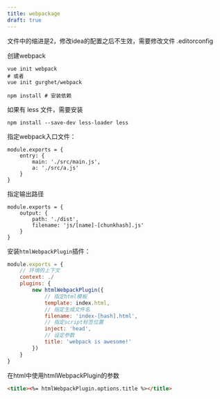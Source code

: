 ```yaml
---
title: webpackage
draft: true
---
```


文件中的缩进是2，修改idea的配置之后不生效，需要修改文件 .editorconfig

创建webpack
```
vue init webpack  
# 或者
vue init gurghet/webpack

npm install # 安装依赖
```

如果有 less 文件，需要安装
```
npm install --save-dev less-loader less
```
指定webpack入口文件：
```
module.exports = {
	entry: {
		main: './src/main.js',
		a: './src/a.js'
	}
}

```

指定输出路径
```
module.exports = {
	output: {
		path: './dist',
		filename: 'js/[name]-[chunkhash].js'
	}
}
```

安装`htmlWebpackPlugin`插件：
```javascript
module.exports = {
    // 环境的上下文
	context: ./ 
	plugins: {
		new htmlWebpackPlugin({
		    // 指定html模板
			template: index.html,
			// 指定生成文件名
			filename: 'index-[hash].html',
			// 指定script标签位置
			inject: 'head',
			// 设定参数
			title: 'webpack is awesome!'
		})
	}
}
```

在html中使用htmlWebpackPlugin的参数
```html
<title><%= htmlWebpackPlugin.options.title %></title>
```